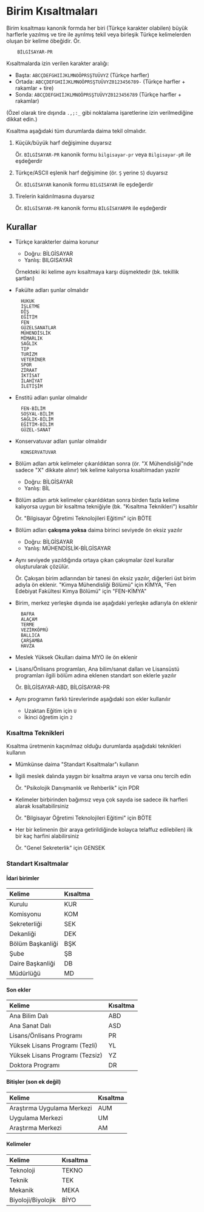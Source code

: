 Birim Kısaltmaları
==================

Birim kısaltması kanonik formda her biri (Türkçe karakter olabilen) büyük
harflerle yazılmış ve tire ile ayrılmış tekil veya birleşik Türkçe kelimelerden
oluşan bir kelime öbeğidir.  Ör.

        BİLGİSAYAR-PR

Kısaltmalarda izin verilen karakter aralığı:

- Başta: `ABCÇDEFGHIİJKLMNOÖPRSŞTUÜVYZ` (Türkçe harfler)
- Ortada: `ABCÇDEFGHIİJKLMNOÖPRSŞTUÜVYZ0123456789-` (Türkçe harfler + rakamlar +
  tire)
- Sonda: `ABCÇDEFGHIİJKLMNOÖPRSŞTUÜVYZ0123456789` (Türkçe harfler + rakamlar)

(Özel olarak tire dışında `.,;:_` gibi noktalama işaretlerine izin verilmediğine
dikkat edin.)

Kısaltma aşağıdaki tüm durumlarda daima tekil olmalıdır.

1. Küçük/büyük harf değişimine duyarsız

   Ör. `BİLGİSAYAR-PR` kanonik formu `bilgisayar-pr` veya `Bilgisayar-pR` ile
   eşdeğerdir

2. Türkçe/ASCII eşlenik harf değişimine (ör. `Ş` yerine `S`) duyarsız

   Ör. `BİLGİSAYAR` kanonik formu `BILGISAYAR` ile eşdeğerdir

3. Tirelerin kaldırılmasına duyarsız

   Ör. `BİLGİSAYAR-PR` kanonik formu `BİLGİSAYARPR` ile eşdeğerdir

Kurallar
--------

- Türkçe karakterler daima korunur

  + Doğru:  BİLGİSAYAR
  + Yanlış: BILGISAYAR

  Örnekteki iki kelime aynı kısaltmaya karşı düşmektedir (bk. tekillik şartları)

- Fakülte adları şunlar olmalıdır

        HUKUK
        İŞLETME
        DİŞ
        EĞİTİM
        FEN
        GÜZELSANATLAR
        MÜHENDİSLİK
        MİMARLIK
        SAĞLIK
        TIP
        TURİZM
        VETERİNER
        SPOR
        ZİRAAT
        İKTİSAT
        İLAHİYAT
        İLETİŞİM

- Enstitü adları şunlar olmalıdır

        FEN-BİLİM
        SOSYAL-BİLİM
        SAĞLIK-BİLİM
        EĞİTİM-BİLİM
        GÜZEL-SANAT

- Konservatuvar adları şunlar olmalıdır

        KONSERVATUVAR

- Bölüm adları artık kelimeler çıkarıldıktan sonra (ör. "X Mühendisliği"nde
  sadece "X" dikkate alınır)  tek kelime kalıyorsa kısaltılmadan yazılır

  + Doğru:  BİLGİSAYAR
  + Yanlış: BİL

- Bölüm adları artık kelimeler çıkarıldıktan sonra birden fazla kelime kalıyorsa
  uygun bir kısaltma tekniğiyle (bk. "Kısaltma Teknikleri") kısaltılır

  Ör. "Bilgisayar Öğretimi Teknolojileri Eğitimi" için BÖTE

- Bölüm adları **çakışma yoksa** daima birinci seviyede ön eksiz yazılır

  + Doğru:  BİLGİSAYAR
  + Yanlış: MÜHENDİSLİK-BİLGİSAYAR

- Aynı seviyede yazıldığında ortaya çıkan çakışmalar özel kurallar oluşturularak
  çözülür.

  Ör. Çakışan birim adlarından bir tanesi ön eksiz yazılır, diğerleri üst birim
  adıyla ön eklenir.  "Kimya Mühendisliği Bölümü" için KİMYA, "Fen Edebiyat
  Fakültesi Kimya Bölümü" için "FEN-KİMYA"

- Birim, merkez yerleşke dışında ise aşağıdaki yerleşke adlarıyla ön eklenir

        BAFRA
        ALAÇAM
        TERME
        VEZİRKÖPRÜ
        BALLICA
        ÇARŞAMBA
        HAVZA

- Meslek Yüksek Okulları daima MYO ile ön eklenir

- Lisans/Önlisans programları, Ana bilim/sanat dalları ve Lisansüstü programları
  ilgili bölüm adına eklenen standart son eklerle yazılır

  Ör. BİLGİSAYAR-ABD, BİLGİSAYAR-PR

- Aynı programın farklı türevlerinde aşağıdaki son ekler kullanılır

  + Uzaktan Eğitim için `U`
  + İkinci öğretim için `2`

### Kısaltma Teknikleri

Kısaltma üretmenin kaçınılmaz olduğu durumlarda aşağıdaki teknikleri kullanın

- Mümkünse daima "Standart Kısaltmalar"ı kullanın

- İlgili meslek dalında yaygın bir kısaltma arayın ve varsa onu tercih edin

  Ör. "Psikolojik Danışmanlık ve Rehberlik" için  PDR

- Kelimeler birbirinden bağımsız veya çok sayıda ise sadece ilk harfleri alarak
  kısaltabilirsiniz

  Ör. "Bilgisayar Öğretimi Teknolojileri Eğitimi" için BÖTE

- Her bir kelimenin (bir araya getirildiğinde kolayca telaffuz edilebilen) ilk
  bir kaç harfini alabilirsiniz

  Ör. "Genel Sekreterlik" için GENSEK

### Standart Kısaltmalar


#### İdari birimler

| Kelime                          | Kısaltma    |
|:--------------------------------|:------------|
| Kurulu                          | KUR         |
| Komisyonu                       | KOM         |
| Sekreterliği                    | SEK         |
| Dekanliği                       | DEK         |
| Bölüm Başkanliği                | BŞK         |
| Şube                            | ŞB          |
| Daire Başkanliği                | DB          |
| Müdürlüğü                       | MD          |

#### Son ekler

| Kelime                          | Kısaltma    |
|:--------------------------------|:------------|
| Ana Bilim Dalı                  | ABD         |
| Ana Sanat Dalı                  | ASD         |
| Lisans/Önlisans Programı        | PR          |
| Yüksek Lisans Programı (Tezli)  | YL          |
| Yüksek Lisans Programı (Tezsiz) | YZ          |
| Doktora Programı                | DR          |

#### Bitişler (son ek değil)

| Kelime                          | Kısaltma    |
|:--------------------------------|:------------|
| Araştırma Uygulama Merkezi      | AUM         |
| Uygulama Merkezi                | UM          |
| Araştırma Merkezi               | AM          |

#### Kelimeler

| Kelime                          | Kısaltma    |
|:--------------------------------|:------------|
| Teknoloji                       | TEKNO       |
| Teknik                          | TEK         |
| Mekanik                         | MEKA        |
| Biyoloji/Biyolojik              | BİYO        |
